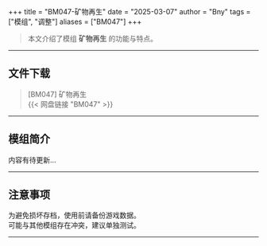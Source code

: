 +++
title = "BM047-矿物再生"
date = "2025-03-07"
author = "Bny"
tags = ["模组", "调整"]
aliases = ["BM047"]
+++

> 本文介绍了模组 **矿物再生** 的功能与特点。

---

## 文件下载

> [BM047] 矿物再生  
{{< 网盘链接 "BM047" >}}  

---

## 模组简介

>  
内容有待更新...  

---

## 注意事项

>  
为避免损坏存档，使用前请备份游戏数据。  
可能与其他模组存在冲突，建议单独测试。  

---

